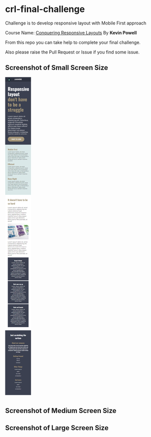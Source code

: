 # crl-final-challenge

Challenge is to develop responsive layout with Mobile First approach

Course Name:  [Conquering Responsive Layouts](https://courses.kevinpowell.co/view/courses/conquering-responsive-layouts) By **Kevin Powell**

From this repo you can take help to complete your final challenge.

Also please raise the Pull Request or Issue if you find some issue.

##  Screenshot of Small Screen Size
![Small Screen Size](./screenshots/CRL-Small-Screen.png)
##  Screenshot of Medium Screen Size

##  Screenshot of Large Screen Size